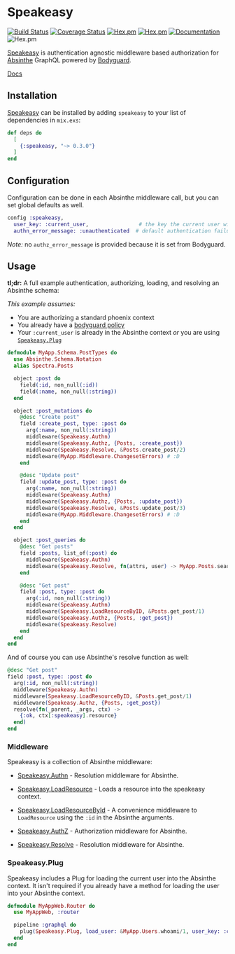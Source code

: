 # Speakeasy

[![Build Status](https://travis-ci.org/coryodaniel/speakeasy.svg?branch=master)](https://travis-ci.org/coryodaniel/speakeasy)
[![Coverage Status](https://coveralls.io/repos/github/coryodaniel/speakeasy/badge.svg?branch=master)](https://coveralls.io/github/coryodaniel/speakeasy?branch=master)
[![Hex.pm](http://img.shields.io/hexpm/v/speakeasy.svg?style=flat)](https://hex.pm/packages/speakeasy) [![Hex.pm](https://img.shields.io/hexpm/dt/speakeasy.svg?style=flat)](https://hex.pm/packages/speakeasy)
[![Documentation](https://img.shields.io/badge/documentation-on%20hexdocs-green.svg)](https://hexdocs.pm/speakeasy/)
![Hex.pm](https://img.shields.io/hexpm/l/speakeasy.svg?style=flat)

[Speakeasy](https://hexdocs.pm/speakeasy/readme.html) is authentication agnostic middleware based authorization for [Absinthe](https://hexdocs.pm/absinthe) GraphQL powered by [Bodyguard](https://hexdocs.pm/bodyguard).

[Docs](https://hexdocs.pm/speakeasy/readme.html)

## Installation

[Speakeasy](https://hex.pm/packages/speakeasy) can be installed
by adding `speakeasy` to your list of dependencies in `mix.exs`:

```elixir
def deps do
  [
    {:speakeasy, "~> 0.3.0"}
  ]
end
```

## Configuration

Configuration can be done in each Absinthe middleware call, but you can set global defaults as well.

```elixir
config :speakeasy,
  user_key: :current_user,                # the key the current user will be under in the GraphQL context
  authn_error_message: :unauthenticated  # default authentication failure message
```

_Note:_ no `authz_error_message` is provided because it is set from Bodyguard.

## Usage

**tl;dr:** A full example authentication, authorizing, loading, and resolving an Absinthe schema:

_This example assumes:_

- You are authorizing a standard phoenix context
- You already have a [bodyguard policy](https://github.com/schrockwell/bodyguard#policies)
- Your `:current_user` is already in the Absinthe context _or_ you are using [`Speakeasy.Plug`](#speakeasy-plug)

```elixir
defmodule MyApp.Schema.PostTypes do
  use Absinthe.Schema.Notation
  alias Spectra.Posts

  object :post do
    field(:id, non_null(:id))
    field(:name, non_null(:string))
  end

  object :post_mutations do
    @desc "Create post"
    field :create_post, type: :post do
      arg(:name, non_null(:string))
      middleware(Speakeasy.Authn)
      middleware(Speakeasy.Authz, {Posts, :create_post})
      middleware(Speakeasy.Resolve, &Posts.create_post/2)
      middleware(MyApp.Middleware.ChangesetErrors) # :D
    end

    @desc "Update post"
    field :update_post, type: :post do
      arg(:name, non_null(:string))
      middleware(Speakeasy.Authn)
      middleware(Speakeasy.Authz, {Posts, :update_post})
      middleware(Speakeasy.Resolve, &Posts.update_post/3)
      middleware(MyApp.Middleware.ChangesetErrors) # :D
    end
  end

  object :post_queries do
    @desc "Get posts"
    field :posts, list_of(:post) do
      middleware(Speakeasy.Authn)
      middleware(Speakeasy.Resolve, fn(attrs, user) -> MyApp.Posts.search(attrs, user) end)
    end

    @desc "Get post"
    field :post, type: :post do
      arg(:id, non_null(:string))
      middleware(Speakeasy.Authn)
      middleware(Speakeasy.LoadResourceByID, &Posts.get_post/1)
      middleware(Speakeasy.Authz, {Posts, :get_post})
      middleware(Speakeasy.Resolve)
    end
  end
end
```

And of course you can use Absinthe's resolve function as well:

```elixir
@desc "Get post"
field :post, type: :post do
  arg(:id, non_null(:string))
  middleware(Speakeasy.Authn)
  middleware(Speakeasy.LoadResourceByID, &Posts.get_post/1)
  middleware(Speakeasy.Authz, {Posts, :get_post})
  resolve(fn(_parent, _args, ctx) ->
    {:ok, ctx[:speakeasy].resource}
  end)
end
```

### Middleware

Speakeasy is a collection of Absinthe middleware:

- [Speakeasy.Authn](https://hexdocs.pm/speakeasy/Speakeasy.Authn.html#content) - Resolution middleware for Absinthe.

- [Speakeasy.LoadResource](https://hexdocs.pm/speakeasy/Speakeasy.LoadResource.html#content) - Loads a resource into the speakeasy context.

- [Speakeasy.LoadResourceById](https://hexdocs.pm/speakeasy/Speakeasy.LoadResourceByID.html#content) - A convenience middleware to `LoadResource` using the `:id` in the Absinthe arguments.

- [Speakeasy.AuthZ](https://hexdocs.pm/speakeasy/Speakeasy.Authz.html#content) - Authorization middleware for Absinthe.

- [Speakeasy.Resolve](https://hexdocs.pm/speakeasy/Speakeasy.Resolve.html#content) - Resolution middleware for Absinthe.

### Speakeasy.Plug

Speakeasy includes a Plug for loading the current user into the Absinthe context. It isn't required if you already have a method for loading the user into your Absinthe context.

```elixir
defmodule MyAppWeb.Router do
  use MyAppWeb, :router

  pipeline :graphql do
    plug(Speakeasy.Plug, load_user: &MyApp.Users.whoami/1, user_key: :current_user)
  end
end
```
